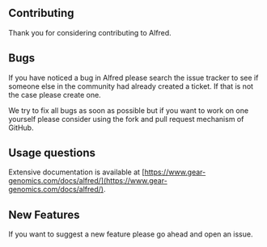 Contributing
------------
Thank you for considering contributing to Alfred.

Bugs
----
If you have noticed a bug in Alfred please search the issue tracker to see if someone else in the community had already created a ticket. If that is not the case please create one.

We try to fix all bugs as soon as possible but if you want to work on one yourself please consider using the fork and pull request mechanism of GitHub.

Usage questions
---------------
Extensive documentation is available at [https://www.gear-genomics.com/docs/alfred/](https://www.gear-genomics.com/docs/alfred/).

New Features
------------
If you want to suggest a new feature please go ahead and open an issue.
